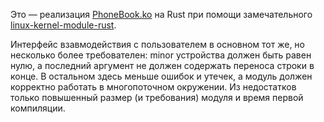 Это — реализация [PhoneBook.ko](https://github.com/ik-hse-projects/PhoneBook.ko) на Rust при помощи замечательного [linux-kernel-module-rust](https://github.com/fishinabarrel/linux-kernel-module-rust).

Интерфейс взавмодействия с пользователем в основном тот же, но несколько более требователен: minor устройства должен быть равен нулю, а последний аргумент не должен содержать переноса строки в конце. В остальном здесь меньше ошибок и утечек, а модуль должен корректно работать в многопоточном окружении. Из недостатков только повышенный размер (и требования) модуля и время первой компиляции.
